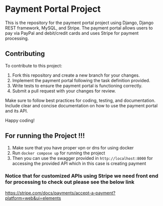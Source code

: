 # Payment Portal Project

This is the repository for the payment portal project using Django, Django REST framework, MySQL, and Stripe. The payment portal allows users to pay via PayPal and debit/credit cards and uses Stripe for payment processing.

## Contributing

To contribute to this project:

1. Fork this repository and create a new branch for your changes.
2. Implement the payment portal following the task definition provided.
3. Write tests to ensure the payment portal is functioning correctly.
4. Submit a pull request with your changes for review.

Make sure to follow best practices for coding, testing, and documentation. Include clear and concise documentation on how to use the payment portal and its API.

Happy coding!


## For running the Project !!!

1. Make sure that you have proper vpn or dns for using docker 
2. Run `docker compose up` for running the project
3. Then you can use the swagger provided in `http://localhost:8000` for accessing the provided API which in this case
is creating payment


### Notice that for customized APIs using Stripe we need front end for processing to check out please see the below link
https://stripe.com/docs/payments/accept-a-payment?platform=web&ui=elements
